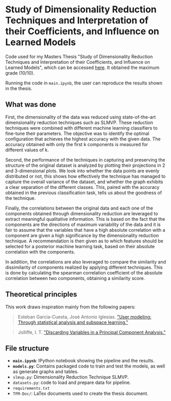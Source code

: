 # Study of Dimensionality Reduction Techniques and Interpretation of their Coefficients, and Influence on Learned Models

Code used for my Masters Thesis "Study of Dimensionality Reduction Techniques and Interpretation of their Coefficients, and Influence on Learned Models", which can be accessed [here](https://oa.upm.es/75893/). It obtained the maximum grade (10/10).

Running the code in `main.ipynb`, the user can reproduce the results shown in the thesis.

## What was done

First, the dimensionality of the data was reduced using state-of-the-art dimensionality reduction techniques such as SLMVP. These reduction techniques were combined with different machine learning classifiers to fine-tune their parameters. The objective was to identify the optimal configuration that achieves the highest accuracy with the given data. The accuracy obtained with only the first k components is measured for different values of k.

Second, the performance of the techniques in capturing and preserving the structure of the original dataset is analyzed by plotting their projections in 2 and 3-dimensional plots. We look into whether the data points are evenly distributed or not, this shows how effectively the technique has managed to capture the overall variance of the dataset, and whether the graph exhibits a clear separation of the different classes. This, paired with the accuracy obtained in the previous classification task, tells us about the goodness of the technique.

Finally, the correlations between the original data and each one of the components obtained through dimensionality reduction are leveraged to extract meaningful qualitative information. This is based on the fact that the components are the directions of maximum variability of the data and it is fair to assume that the variables that have a high absolute correlation with a component are given a high significance by the dimensionality reduction technique. A recommendation is then given as to which features should be selected for a posterior machine learning task, based on their absolute correlation with the components.

In addition, the correlations are also leveraged to compare the similarity and dissimilarity of components realized by applying different techniques. This is done by calculating the spearman correlation coefficient of the absolute correlation between two components, obtaining a similarity score.

## Theoretical principles

This work draws inspiration mainly from the following papers:

> Esteban García-Cuesta, José Antonio Iglesias.
> ["User modeling: Through statistical analysis and subspace learning."](https://doi.org/10.1016/j.eswa.2011.11.015)

> Jolliffe, I. T.
>["Discarding Variables in a Principal Component Analysis."](https://doi.org/10.2307/2346488)

<!-- ## License
GNU GENERAL PUBLIC LICENSE Version 3 -->

## File structure

- __`main.ipynb`__: IPython notebook showing the pipeline and the results.
- __`models.py`__: Contains packaged code to train and test the models, as well as generate graphs and tables.
- `slmvp.py`: Dimensionality Reduction Technique SLMVP.
- `datasets.py`: code to load and prepare data for pipeline.
- `requirements.txt`
- `TFM-Doc/`: LaTex documents used to create the thesis document.
